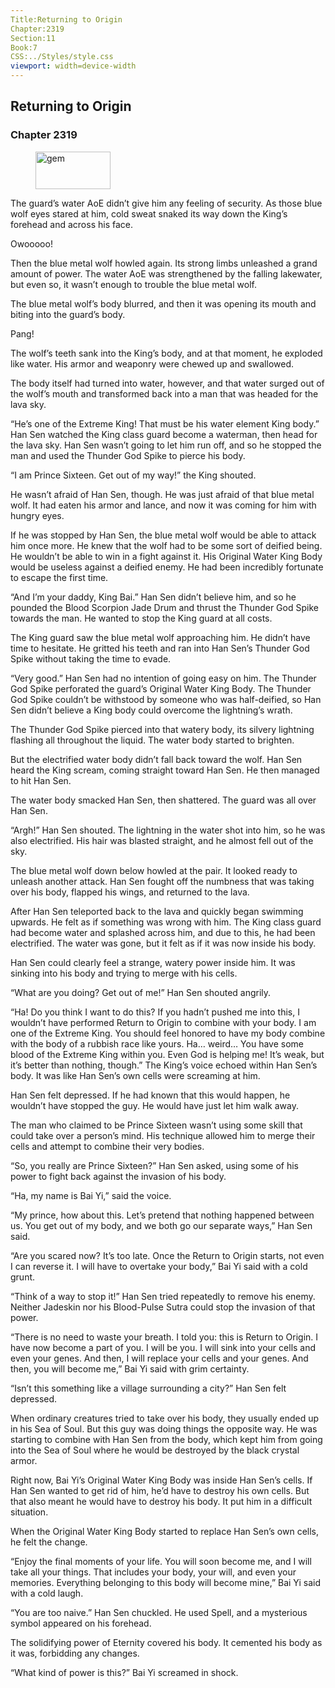 ```yaml
---
Title:Returning to Origin 
Chapter:2319 
Section:11 
Book:7 
CSS:../Styles/style.css 
viewport: width=device-width
---
```

  
## Returning to Origin
### Chapter 2319
  
<figure>
	<img src="../Images/gem.gif" alt="gem" id="gem" width="120" height="60" />
</figure>
  

  
The guard’s water AoE didn’t give him any feeling of security. As those blue wolf eyes stared at him, cold sweat snaked its way down the King’s forehead and across his face.

Owooooo!

Then the blue metal wolf howled again. Its strong limbs unleashed a grand amount of power. The water AoE was strengthened by the falling lakewater, but even so, it wasn’t enough to trouble the blue metal wolf.

The blue metal wolf’s body blurred, and then it was opening its mouth and biting into the guard’s body.

Pang!

The wolf’s teeth sank into the King’s body, and at that moment, he exploded like water. His armor and weaponry were chewed up and swallowed.

The body itself had turned into water, however, and that water surged out of the wolf’s mouth and transformed back into a man that was headed for the lava sky.

“He’s one of the Extreme King! That must be his water element King body.” Han Sen watched the King class guard become a waterman, then head for the lava sky. Han Sen wasn’t going to let him run off, and so he stopped the man and used the Thunder God Spike to pierce his body.

“I am Prince Sixteen. Get out of my way!” the King shouted.

He wasn’t afraid of Han Sen, though. He was just afraid of that blue metal wolf. It had eaten his armor and lance, and now it was coming for him with hungry eyes.

If he was stopped by Han Sen, the blue metal wolf would be able to attack him once more. He knew that the wolf had to be some sort of deified being. He wouldn’t be able to win in a fight against it. His Original Water King Body would be useless against a deified enemy. He had been incredibly fortunate to escape the first time.

“And I’m your daddy, King Bai.” Han Sen didn’t believe him, and so he pounded the Blood Scorpion Jade Drum and thrust the Thunder God Spike towards the man. He wanted to stop the King guard at all costs.

The King guard saw the blue metal wolf approaching him. He didn’t have time to hesitate. He gritted his teeth and ran into Han Sen’s Thunder God Spike without taking the time to evade.

“Very good.” Han Sen had no intention of going easy on him. The Thunder God Spike perforated the guard’s Original Water King Body. The Thunder God Spike couldn’t be withstood by someone who was half-deified, so Han Sen didn’t believe a King body could overcome the lightning’s wrath.

The Thunder God Spike pierced into that watery body, its silvery lightning flashing all throughout the liquid. The water body started to brighten.

But the electrified water body didn’t fall back toward the wolf. Han Sen heard the King scream, coming straight toward Han Sen. He then managed to hit Han Sen.

The water body smacked Han Sen, then shattered. The guard was all over Han Sen.

“Argh!” Han Sen shouted. The lightning in the water shot into him, so he was also electrified. His hair was blasted straight, and he almost fell out of the sky.

The blue metal wolf down below howled at the pair. It looked ready to unleash another attack. Han Sen fought off the numbness that was taking over his body, flapped his wings, and returned to the lava.

After Han Sen teleported back to the lava and quickly began swimming upwards. He felt as if something was wrong with him. The King class guard had become water and splashed across him, and due to this, he had been electrified. The water was gone, but it felt as if it was now inside his body.

Han Sen could clearly feel a strange, watery power inside him. It was sinking into his body and trying to merge with his cells.

“What are you doing? Get out of me!” Han Sen shouted angrily.

“Ha! Do you think I want to do this? If you hadn’t pushed me into this, I wouldn’t have performed Return to Origin to combine with your body. I am one of the Extreme King. You should feel honored to have my body combine with the body of a rubbish race like yours. Ha… weird… You have some blood of the Extreme King within you. Even God is helping me! It’s weak, but it’s better than nothing, though.” The King’s voice echoed within Han Sen’s body. It was like Han Sen’s own cells were screaming at him.

Han Sen felt depressed. If he had known that this would happen, he wouldn’t have stopped the guy. He would have just let him walk away.

The man who claimed to be Prince Sixteen wasn’t using some skill that could take over a person’s mind. His technique allowed him to merge their cells and attempt to combine their very bodies.

“So, you really are Prince Sixteen?” Han Sen asked, using some of his power to fight back against the invasion of his body.

“Ha, my name is Bai Yi,” said the voice.

“My prince, how about this. Let’s pretend that nothing happened between us. You get out of my body, and we both go our separate ways,” Han Sen said.

“Are you scared now? It’s too late. Once the Return to Origin starts, not even I can reverse it. I will have to overtake your body,” Bai Yi said with a cold grunt.

“Think of a way to stop it!” Han Sen tried repeatedly to remove his enemy. Neither Jadeskin nor his Blood-Pulse Sutra could stop the invasion of that power.

“There is no need to waste your breath. I told you: this is Return to Origin. I have now become a part of you. I will be you. I will sink into your cells and even your genes. And then, I will replace your cells and your genes. And then, you will become me,” Bai Yi said with grim certainty.

“Isn’t this something like a village surrounding a city?” Han Sen felt depressed.

When ordinary creatures tried to take over his body, they usually ended up in his Sea of Soul. But this guy was doing things the opposite way. He was starting to combine with Han Sen from the body, which kept him from going into the Sea of Soul where he would be destroyed by the black crystal armor.

Right now, Bai Yi’s Original Water King Body was inside Han Sen’s cells. If Han Sen wanted to get rid of him, he’d have to destroy his own cells. But that also meant he would have to destroy his body. It put him in a difficult situation.

When the Original Water King Body started to replace Han Sen’s own cells, he felt the change.

“Enjoy the final moments of your life. You will soon become me, and I will take all your things. That includes your body, your will, and even your memories. Everything belonging to this body will become mine,” Bai Yi said with a cold laugh.

“You are too naive.” Han Sen chuckled. He used Spell, and a mysterious symbol appeared on his forehead.

The solidifying power of Eternity covered his body. It cemented his body as it was, forbidding any changes.

“What kind of power is this?” Bai Yi screamed in shock.